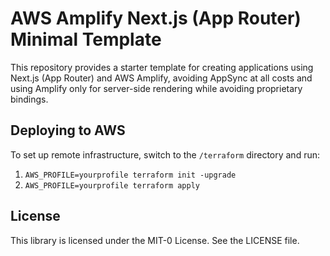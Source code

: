 # AWS Amplify Next.js (App Router) Minimal Template

This repository provides a starter template for creating applications using Next.js (App Router) and AWS Amplify, 
avoiding AppSync at all costs and using Amplify only for server-side rendering while avoiding proprietary bindings.


## Deploying to AWS

To set up remote infrastructure, switch to the `/terraform` directory and run:

1. `AWS_PROFILE=yourprofile terraform init -upgrade`
1. `AWS_PROFILE=yourprofile terraform apply`


## License

This library is licensed under the MIT-0 License. See the LICENSE file.